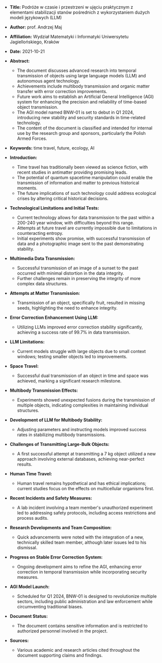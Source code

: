 - **Title:** Podróże w czasie i przestrzeni w ujęciu praktycznym z elementami stabilizacji stanów pośrednich z wykorzystaniem dużych modeli językowych (LLM)
- **Author:** prof. Andrzej Maj
- **Affiliation:** Wydział Matematyki i Informatyki Uniwersytetu Jagiellońskiego, Kraków
- **Date:** 2021-10-21

- **Abstract:**
  - The document discusses advanced research into temporal transmission of objects using large language models (LLM) and autonomous agent technology.
  - Achievements include multibody transmission and organic matter transfer with error correction improvements.
  - Future work aims to establish an Artificial General Intelligence (AGI) system for enhancing the precision and reliability of time-based object transmission.
  - The AGI model named BNW-01 is set to debut in Q1 2024, introducing new stability and security standards in time-related technology.
  - The content of the document is classified and intended for internal use by the research group and sponsors, particularly the Polish Armed Forces.

- **Keywords:** time travel, future, ecology, AI

- **Introduction:**
  - Time travel has traditionally been viewed as science fiction, with recent studies in antimatter providing promising leads.
  - The potential of quantum spacetime manipulation could enable the transmission of information and matter to previous historical moments.
  - The future implications of such technology could address ecological crises by altering critical historical decisions.

- **Technological Limitations and Initial Tests:**
  - Current technology allows for data transmission to the past within a 200-240 year window, with difficulties beyond this range.
  - Attempts at future travel are currently impossible due to limitations in counteracting entropy.
  - Initial experiments show promise, with successful transmission of data and a photographic image sent to the past demonstrating stability.

- **Multimedia Data Transmission:**
  - Successful transmission of an image of a sunset to the past occurred with minimal distortion in the data integrity.
  - Further challenges remain in preserving the integrity of more complex data structures.

- **Attempts at Matter Transmission:**
  - Transmission of an object, specifically fruit, resulted in missing seeds, highlighting the need to enhance integrity.

- **Error Correction Enhancement Using LLM:**
  - Utilizing LLMs improved error correction stability significantly, achieving a success rate of 99.7% in data transmission.

- **LLM Limitations:**
  - Current models struggle with large objects due to small context windows; testing smaller objects led to improvements.

- **Space Travel:**
  - Successful dual transmission of an object in time and space was achieved, marking a significant research milestone.

- **Multibody Transmission Effects:**
  - Experiments showed unexpected fusions during the transmission of multiple objects, indicating complexities in maintaining individual structures.

- **Development of LLM for Multibody Stability:**
  - Adjusting parameters and instructing models improved success rates in stabilizing multibody transmissions.

- **Challenges of Transmitting Large-Bulk Objects:**
  - A first successful attempt at transmitting a 7 kg object utilized a new approach involving external databases, achieving near-perfect results.

- **Human Time Travel:**
  - Human travel remains hypothetical and has ethical implications; current studies focus on the effects on multicellular organisms first.

- **Recent Incidents and Safety Measures:**
  - A lab incident involving a team member's unauthorized experiment led to addressing safety protocols, including access restrictions and process audits.

- **Research Developments and Team Composition:**
  - Quick advancements were noted with the integration of a new, technically skilled team member, although later issues led to his dismissal.
  
- **Progress on Stable Error Correction System:**
  - Ongoing development aims to refine the AGI, enhancing error correction in temporal transmission while incorporating security measures.

- **AGI Model Launch:**
  - Scheduled for Q1 2024, BNW-01 is designed to revolutionize multiple sectors, including public administration and law enforcement while circumventing traditional biases.

- **Document Status:**
  - The document contains sensitive information and is restricted to authorized personnel involved in the project. 

- **Sources:**
  - Various academic and research articles cited throughout the document supporting claims and findings.